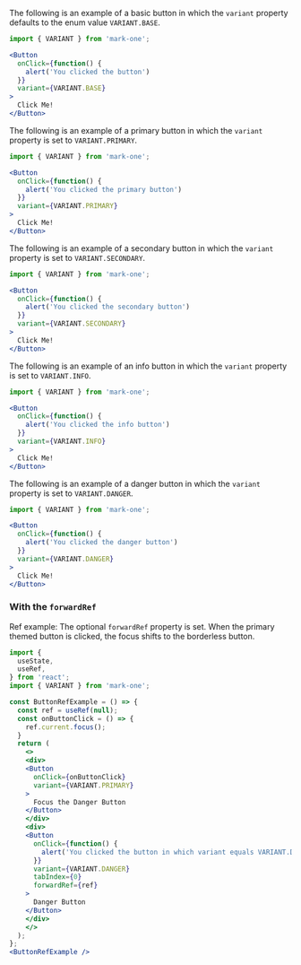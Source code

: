 The following is an example of a basic button in which the `variant` property defaults to the enum value `VARIANT.BASE`.
```jsx
import { VARIANT } from 'mark-one';

<Button
  onClick={function() {
    alert('You clicked the button')
  }}
  variant={VARIANT.BASE}
>
  Click Me!
</Button>
```

The following is an example of a primary button in which the `variant` property is set to `VARIANT.PRIMARY`.

```jsx
import { VARIANT } from 'mark-one';

<Button
  onClick={function() {
    alert('You clicked the primary button')
  }}
  variant={VARIANT.PRIMARY}
>
  Click Me!
</Button>
```

The following is an example of a secondary button in which the `variant` property is set to `VARIANT.SECONDARY`.

```jsx
import { VARIANT } from 'mark-one';

<Button
  onClick={function() {
    alert('You clicked the secondary button')
  }}
  variant={VARIANT.SECONDARY}
>
  Click Me!
</Button>
```

The following is an example of an info button in which the `variant` property is set to `VARIANT.INFO`.

```jsx
import { VARIANT } from 'mark-one';

<Button
  onClick={function() {
    alert('You clicked the info button')
  }}
  variant={VARIANT.INFO}
>
  Click Me!
</Button>
```

The following is an example of a danger button in which the `variant` property is set to `VARIANT.DANGER`.

```jsx
import { VARIANT } from 'mark-one';

<Button
  onClick={function() {
    alert('You clicked the danger button')
  }}
  variant={VARIANT.DANGER}
>
  Click Me!
</Button>
```

### With the `forwardRef`
Ref example: The optional `forwardRef` property is set. When the primary themed button is clicked, the focus shifts to the borderless button.
```jsx
import {
  useState,
  useRef,
} from 'react';
import { VARIANT } from 'mark-one';

const ButtonRefExample = () => {
  const ref = useRef(null);
  const onButtonClick = () => {
    ref.current.focus();
  }
  return (
    <>
    <div>
    <Button
      onClick={onButtonClick}
      variant={VARIANT.PRIMARY}
    >
      Focus the Danger Button
    </Button>
    </div>
    <div>
    <Button
      onClick={function() {
        alert('You clicked the button in which variant equals VARIANT.DANGER')
      }}
      variant={VARIANT.DANGER}
      tabIndex={0}
      forwardRef={ref}
    >
      Danger Button
    </Button>
    </div>
    </>
  );
};
<ButtonRefExample />
```
